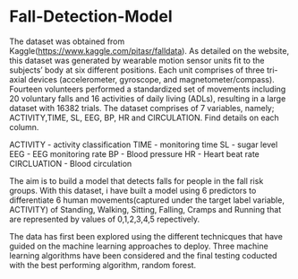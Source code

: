# Fall-Detection-Model
The dataset was obtained from Kaggle(https://www.kaggle.com/pitasr/falldata). As detailed on the website, this dataset was generated by wearable motion sensor units fit to the subjects’ body at six different positions. Each unit comprises of three tri-axial devices (accelerometer, gyroscope, and magnetometer/compass). Fourteen volunteers performed a standardized set of movements including 20 voluntary falls and 16 activities of daily living (ADLs), resulting in a large dataset with 16382 trials. The dataset comprises of 7 variables, namely; ACTIVITY,TIME, SL, EEG, BP, HR and CIRCULATION. Find details on each column.

ACTIVITY - activity classification
TIME - monitoring time
SL - sugar level
EEG - EEG monitoring rate
BP - Blood pressure
HR - Heart beat rate
CIRCLUATION - Blood circulation

The aim is to build a model that detects falls for people in the fall risk groups. With this dataset, i have built a model using 6 predictors to differentiate 6 human movements(captured under the target label variable, ACTIVITY) of Standing, Walking, Sitting, Falling, Cramps and Running that are represented by values of 0,1,2,3,4,5 repectively. 

The data has first been explored using the different technicques that have guided on the machine learning approaches to deploy. Three machine learning algorithms have been considered and the final testing coducted with the best performing algorithm, random forest. 
